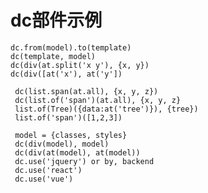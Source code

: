 # dc部件示例

    dc.from(model).to(template)
    dc(template, model)
    dc(div(at.split('x y'), {x, y})
    dc(div([at('x'), at('y'])

     dc(list.span(at.all), {x, y, z})
     dc(list.of('span')(at.all), {x, y, z}
     list.of(Tree)({data:at('tree')}), {tree})
     list.of('span')([1,2,3])

     model = {classes, styles}
     dc(div(model), model)
     dc(div(at(model), at(model))
     dc.use('jquery') or by, backend
     dc.use('react')
     dc.use('vue')